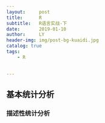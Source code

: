```yaml
---
layout:     post
title:      R
subtitle:   R语言实战-下
date:       2019-01-10
author:     LY
header-img: img/post-bg-kuaidi.jpg
catalog: true
tags:
    - R
    

---
```


## 基本统计分析

### 描述性统计分析